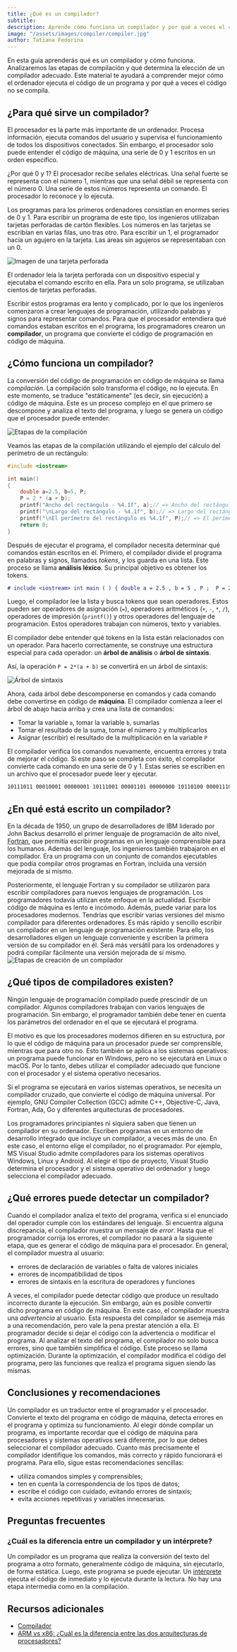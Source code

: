 ```yaml
---
title: ¿Qué es un compilador?
subtitle:
description: Aprende cómo funciona un compilador y por qué a veces el código no se compila
image: "/assets/images/compiler/compiler.jpg"
author: Tatiana Fedorina
---
```


En esta guía aprenderás qué es un compilador y cómo funciona. Analizaremos las etapas de compilación y qué determina la elección de un compilador adecuado. Este material te ayudará a comprender mejor cómo el ordenador ejecuta el código de un programa y por qué a veces el código no se compila.

## ¿Para qué sirve un compilador?

El procesador es la parte más importante de un ordenador. Procesa información, ejecuta comandos del usuario y supervisa el funcionamiento de todos los dispositivos conectados. Sin embargo, el procesador solo puede entender el código de máquina, una serie de 0 y 1 escritos en un orden específico.

¿Por qué 0 y 1? El procesador recibe señales eléctricas. Una señal fuerte se representa con el número 1, mientras que una señal débil se representa con el número 0. Una serie de estos números representa un comando. El procesador lo reconoce y lo ejecuta.

<Banner name="profession-java" />

Los programas para los primeros ordenadores consistían en enormes series de 0 y 1. Para escribir un programa de este tipo, los ingenieros utilizaban tarjetas perforadas de cartón flexibles. Los números en las tarjetas se escribían en varias filas, uno tras otro. Para escribir un 1, el programador hacía un agujero en la tarjeta. Las áreas sin agujeros se representaban con un 0.

![Imagen de una tarjeta perforada](/assets/images/compiler/card.png)

El ordenador leía la tarjeta perforada con un dispositivo especial y ejecutaba el comando escrito en ella. Para un solo programa, se utilizaban cientos de tarjetas perforadas.

Escribir estos programas era lento y complicado, por lo que los ingenieros comenzaron a crear lenguajes de programación, utilizando palabras y signos para representar comandos. Para que el procesador entendiera qué comandos estaban escritos en el programa, los programadores crearon un **compilador**, un programa que convierte el código de programación en código de máquina.

## ¿Cómo funciona un compilador?

La conversión del código de programación en código de máquina se llama *compilación*. La compilación solo transforma el código, no lo ejecuta. En este momento, se traduce "estáticamente" (es decir, sin ejecución) a código de máquina. Este es un proceso complejo en el que primero se descompone y analiza el texto del programa, y luego se genera un código que el procesador puede entender.

![Etapas de la compilación](/assets/images/compiler/compilation_steps.jpg)

Veamos las etapas de la compilación utilizando el ejemplo del cálculo del perímetro de un rectángulo:

```cpp
#include <iostream>

int main()
{
    double a=2.5, b=5, P;
    P = 2 * (a + b);
    printf("Ancho del rectángulo - %4.1f", a);// => Ancho del rectángulo - 2.5
    printf("\nLargo del rectángulo - %4.1f", b);// => Largo del rectángulo - 5.0
    printf("\nEl perímetro del rectángulo es %4.1f", P);// => El perímetro del rectángulo es 15.0
    return 0;
}
```

Después de ejecutar el programa, el compilador necesita determinar qué comandos están escritos en él. Primero, el compilador divide el programa en palabras y signos, llamados *tokens*, y los guarda en una lista. Este proceso se llama **análisis léxico**. Su principal objetivo es obtener los tokens.

```markdown
# include <iostream> int main ( ) { double a = 2.5 , b = 5 , P ;  P = 2 * ( a + b ) ; printf ( " Ancho del rectángulo - % 4.1 f " , a ) ; printf ( " \ n Largo del rectángulo - % 4.1 f " , b ) ; printf ( " \ n El perímetro del rectángulo es % 4.1 f " ,   P ) ; return 0 ; }
```

Luego, el compilador lee la lista y busca tokens que sean operadores. Estos pueden ser operadores de asignación (`=`), operadores aritméticos (`+`, `-`, `*`, `/`), operadores de impresión (`printf()`) y otros operadores del lenguaje de programación. Estos operadores trabajan con números, texto y variables.

El compilador debe entender qué tokens en la lista están relacionados con un operador. Para hacerlo correctamente, se construye una estructura especial para cada operador: un **árbol de análisis** o **árbol de sintaxis**.

Así, la operación `P = 2*(a + b)` se convertirá en un árbol de sintaxis:

![Árbol de sintaxis](/assets/images/compiler/parse_tree.jpg)

Ahora, cada árbol debe descomponerse en comandos y cada comando debe convertirse en código de **máquina**.
El compilador comienza a leer el árbol de abajo hacia arriba y crea una lista de comandos:

- Tomar la variable `a`, tomar la variable `b`, sumarlas
- Tomar el resultado de la suma, tomar el número `2` y multiplicarlos
- Asignar (escribir) el resultado de la multiplicación en la variable `P`

El compilador verifica los comandos nuevamente, encuentra errores y trata de mejorar el código. Si este paso se completa con éxito, el compilador convierte cada comando en una serie de 0 y 1. Estas series se escriben en un archivo que el procesador puede leer y ejecutar.

```markdown
10111011 00010001 00000001 10111001 00001101 00000000 10110100 00001110 10001010 00000111 01000011 11001101 00010000 11100010 11111001 11001101 00100000 01001000 01100101 01101100 01101100 01101111 00101100 00100000 01010111 01101111 01110010 01101100 01100100 00100001
```

## ¿En qué está escrito un compilador?

En la década de 1950, un grupo de desarrolladores de IBM liderado por John Backus desarrolló el primer lenguaje de programación de alto nivel, [Fortran](https://es.wikipedia.org/wiki/Fortran), que permitía escribir programas en un lenguaje comprensible para los humanos. Además del lenguaje, los ingenieros también trabajaron en el compilador. Era un programa con un conjunto de comandos ejecutables que podía compilar otros programas en Fortran, incluida una versión mejorada de sí mismo.

Posteriormente, el lenguaje Fortran y su compilador se utilizaron para escribir compiladores para nuevos lenguajes de programación. Los programadores todavía utilizan este enfoque en la actualidad.
Escribir código de máquina es lento e incómodo. Además, puede variar para los procesadores modernos. Tendrías que escribir varias versiones del mismo compilador para diferentes ordenadores. Es más rápido y sencillo escribir un compilador en un lenguaje de programación existente. Para ello, los desarrolladores eligen un lenguaje conveniente y escriben la primera versión de su compilador en él. Será más versátil para los ordenadores y podrá compilar fácilmente una versión mejorada de sí mismo.
![Etapas de creación de un compilador](/assets/images/compiler/create_compiler.jpg)

## ¿Qué tipos de compiladores existen?

Ningún lenguaje de programación compilado puede prescindir de un compilador. Algunos compiladores trabajan con varios lenguajes de programación. Sin embargo, el programador también debe tener en cuenta los parámetros del ordenador en el que se ejecutará el programa.

El motivo es que los procesadores modernos difieren en su estructura, por lo que el código de máquina para un procesador puede ser comprensible, mientras que para otro no. Esto también se aplica a los sistemas operativos: un programa puede funcionar en Windows, pero no se ejecutará en Linux o macOS. Por lo tanto, debes utilizar el compilador adecuado que funcione con el procesador y el sistema operativo necesarios.

Si el programa se ejecutará en varios sistemas operativos, se necesita un compilador cruzado, que convierte el código de máquina universal. Por ejemplo, GNU Compiler Collection (GCC) admite C++, Objective-C, Java, Fortran, Ada, Go y diferentes arquitecturas de procesadores.

Los programadores principiantes ni siquiera saben que tienen un compilador en su ordenador. Escriben programas en un entorno de desarrollo integrado que incluye un compilador, a veces más de uno. En este caso, el entorno elige el compilador, no el programador. Por ejemplo, MS Visual Studio admite compiladores para los sistemas operativos Windows, Linux y Android. Al elegir el tipo de proyecto, Visual Studio determina el procesador y el sistema operativo del ordenador y luego selecciona el compilador adecuado.

## ¿Qué errores puede detectar un compilador?

Cuando el compilador analiza el texto del programa, verifica si el enunciado del operador cumple con los estándares del lenguaje. Si encuentra alguna discrepancia, el compilador muestra un mensaje de *error*. Hasta que el programador corrija los errores, el compilador no pasará a la siguiente etapa, que es generar el código de máquina para el procesador.
En general, el compilador muestra al usuario:
- errores de declaración de variables o falta de valores iniciales
- errores de incompatibilidad de tipos
- errores de sintaxis en la escritura de operadores y funciones

A veces, el compilador puede detectar código que produce un resultado incorrecto durante la ejecución. Sin embargo, aún es posible convertir dicho programa en código de máquina. En este caso, el compilador muestra una *advertencia* al usuario. Esta respuesta del compilador se asemeja más a una recomendación, pero vale la pena prestar atención a ella. El programador decide si dejar el código con la advertencia o modificar el programa.
Al analizar el texto del programa, el compilador no solo busca errores, sino que también simplifica el código. Este proceso se llama optimización.
Durante la optimización, el compilador modifica el código del programa, pero las funciones que realiza el programa siguen siendo las mismas.

## Conclusiones y recomendaciones

Un compilador es un traductor entre el programador y el procesador. Convierte el texto del programa en código de máquina, detecta errores en el programa y optimiza su funcionamiento.
Al elegir dónde compilar un programa, es importante recordar que el código de máquina para procesadores y sistemas operativos será diferente, por lo que debes seleccionar el compilador adecuado.
Cuanto más precisamente el compilador identifique los comandos, más correcto y rápido funcionará el programa. Para ello, sigue estas recomendaciones sencillas:
- utiliza comandos simples y comprensibles;
- ten en cuenta la correspondencia de los tipos de datos;
- escribe el código con cuidado, evitando errores de sintaxis;
- evita acciones repetitivas y variables innecesarias.

## Preguntas frecuentes

### ¿Cuál es la diferencia entre un compilador y un intérprete?

Un compilador es un programa que realiza la conversión del texto del programa a otro formato, generalmente código de máquina, sin ejecutarlo, de forma estática. Luego, este programa se puede ejecutar. Un [intérprete](/interpreter/) ejecuta el código de inmediato y lo ejecuta durante la lectura. No hay una etapa intermedia como en la compilación.

## Recursos adicionales

* [Compilador](https://es.wikipedia.org/wiki/Compilador)
* [ARM vs x86: ¿Cuál es la diferencia entre las dos arquitecturas de procesadores?](https://www.xataka.com/basics/arm-vs-x86-cual-diferencia-entre-dos-arquitecturas-procesadores)
